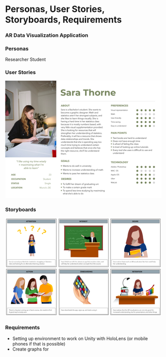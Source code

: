 # Personas, User Stories, Storyboards, Requirements

### AR Data Visualization Application

### Personas
Researcher
Student

### User Stories
![megan_student_persona](https://github.com/mes3198/vr-project/blob/main/img/persona-sara-student.jpg)

### Storyboards
![megan_storyboard](https://github.com/mes3198/vr-project/blob/main/img/UserStory.jpg)

### Requirements
* Setting up environment to work on Unity with HoloLens (or mobile phones if that is possible)
* Create graphs for 
